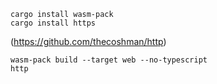 ```
cargo install wasm-pack
cargo install https
```
(https://github.com/thecoshman/http)

```
wasm-pack build --target web --no-typescript
http
```